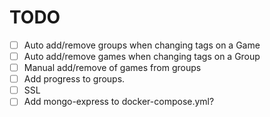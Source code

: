 TODO
====

- [ ] Auto add/remove groups when changing tags on a Game
- [ ] Auto add/remove games when changing tags on a Group
- [ ] Manual add/remove of games from groups
- [ ] Add progress to groups.
- [ ] SSL
- [ ] Add mongo-express to docker-compose.yml?
